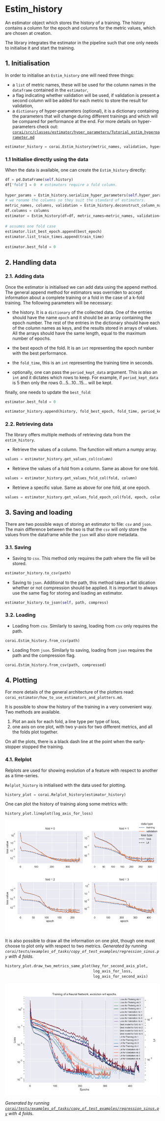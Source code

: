 # Estim_history

An estimator object which stores the history of a training. The history contains a column for the epoch and columns for
the metric values, which are chosen at creation.

The library integrates the estimator in the pipeline such that one only needs to initialise it and start the training.

## 1. Initialisation

In order to initialise an `Estim_history` one will need three things:

- a `list` of metric names, these will be used for the column names in the `dataframe` contained in the `estimator`,
- a flag indicating whether validation will be used, if validation is present a second column will be added for each
  metric to store the result for validation,
- a `dictionary` of hyper-parameters (optional), it is a dictionary containing the parameters that will change during
  different trainings and which will be compared for performance at the end. For more details on hyper-parameters check
  out:
  [`corai/src/classes/estimator/hyper_parameters/Tutorial_estim_hyperparameter.md`](https://github.com/Code-Cornelius/CorAI/blob/master/corai/src/classes/estimator/hyper_parameters/tutorial_estim_hyperparameter.md)

```python
estimator_history = corai.Estim_history(metric_names, validation, hyper_params)
```

### 1.1 Initialise directly using the data

When the data is available, one can create the `Estim_history` directly:

```python
df = pd.DataFrame(self.history)
df['fold'] = 0  # estimators require a fold column.

hyper_params = Estim_history.serialize_hyper_parameters(self.hyper_params)  # put the parameters in correct form
# we rename the columns so they suit the standard of estimators.
metric_names, columns, validation = Estim_history.deconstruct_column_names(df.columns)
df.columns = columns
estimator = Estim_history(df=df, metric_names=metric_names, validation=validation, hyper_params=hyper_params)

# assumes one fold case
estimator.list_best_epoch.append(best_epoch)
estimator.list_train_times.append(train_time)

estimator.best_fold = 0
```

## 2. Handling data

### 2.1. Adding data

Once the estimator is initialised we can add data using the append method. The general append method for estimators was
overriden to accept information about a complete training or a fold in the case of a k-fold training. The following
parameters will be necessary:

- the history. It is a `dictionary` of the collected data. One of the entries should have the name `epoch`
  and it should be an array containing the epoch number. The rest of the entries in the dictionary should have each of
  the column names as keys, and the results stored in arrays of values. All the arrays should have the same length,
  equal to the maximum number of epochs.

- the best epoch of the fold. It is an `int` representing the epoch number with the best performance.
- the `fold_time`, this is an `int` representing the training time in seconds.
- optionally, one can pass the `period_kept_data` argument. This is also an `int` and it dictates which rows to keep.
  For example, if `period_kept_data` is 5 then only the rows 0...5...10...15... will be kept.

finally, one needs to update the `best_fold`:

```python
estimator.best_fold = 0
```

```python
estimator_history.append(history, fold_best_epoch, fold_time, period_kept_data)
```

### 2.2. Retrieving data

The library offers multiple methods of retrieving data from the `estim_history`.

- Retrieve the values of a column. The function will return a numpy array.

```python
values = estimator_history.get_values_col(column)
```

- Retrieve the values of a fold from a column. Same as above for one fold.

```python
values = estimator_history.get_values_fold_col(fold, column)
```

- Retrieve a specific value. Same as above for one fold, at one epoch.

```python
values = estimator_history.get_values_fold_epoch_col(fold, epoch, column)
```

## 3. Saving and loading

There are two possible ways of storing an estimator to file: `csv` and `json`. The main difference between the two is
that the `csv` will only store the values from the dataframe while the `json` will also store metadata.

### 3.1. Saving

- Saving to `csv`. This method only requires the path where the file will be stored.

```python
estimator_history.to_csv(path)
```

- Saving to `json`. Additional to the path, this method takes a flat idication whether or not compression should be
  applied. It is important to always use the same flag for storing and loading an estimator.

```python
estimator_history.to_json(self, path, compress)
```

### 3.2. Loading

- Loading from `csv`. Similarly to saving, loading from `csv` only requires the path.

```python
corai.Estim_history.from_csv(path)
```

- Loading from `json`. Similarly to saving, loading from `json` requires the path and the compression flag.

```python
corai.Estim_history.from_csv(path, compressed)
```

## 4. Plotting

For more details of the general architecture of the plotters read: `corai_estimator/how_to_use_estimators_and_plotters.md`.

It is possible to show the history of the training in a very convenient way. Two methods are available.

1. Plot an axis for each fold, a line type per type of loss,
2. one axis on one plot, with two y-axis for two different metrics, and all the folds plot together.

On all the plots, there is a black dash line at the point when the early-stopper stopped the training.

### 4.1. Relplot
Relplots are used for showing evolution of a feature with respect to another as a time-series.

`Relplot_history` is initialised with the data used for plotting.

```python
history_plot = corai.Relplot_history(estimator_history)
```

One can plot the history of training along some metrics with:

```python
history_plot.lineplot(log_axis_for_loss)
```

![alt text](Tutorial_estim_history_sin_lineplot.png?raw=true "Title")

It is also possible to draw all the information on one plot, though one must choose to plot only with respect to two
metrics.
*Generated by running `corai/tests/examples_of_tasks/copy_of_test_examples/regression_sinus.py`
with 4 folds*.

```python
history_plot.draw_two_metrics_same_plot(key_for_second_axis_plot,
                                        log_axis_for_loss,
                                        log_axis_for_second_axis)
```

![alt text](Tutorial_estim_history_sin_two_metrics_same_plot.png?raw=true "Title")

*Generated by running [`corai/tests/examples_of_tasks/copy_of_test_examples/regression_sinus.py`](https://github.com/Code-Cornelius/CorAI/blob/master/corai/tests/examples_of_tasks/copy_of_test_examples/regression_sinus.py)
with 4 folds*.



